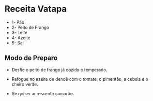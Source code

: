 # Receita Vatapa
 - 1- Pão 
 - 2- Peito de Frango
 - 3- Leite
 - 4- Azeite
 - 5- Sal

## Modo de Preparo

 - Desfie o peito de frango já cozido e temperado.

 - Refogue no azeite de dendê com o tomate, o pimentão, a cebola e o cheiro verde.

 - Se quiser acrescente camarão.





